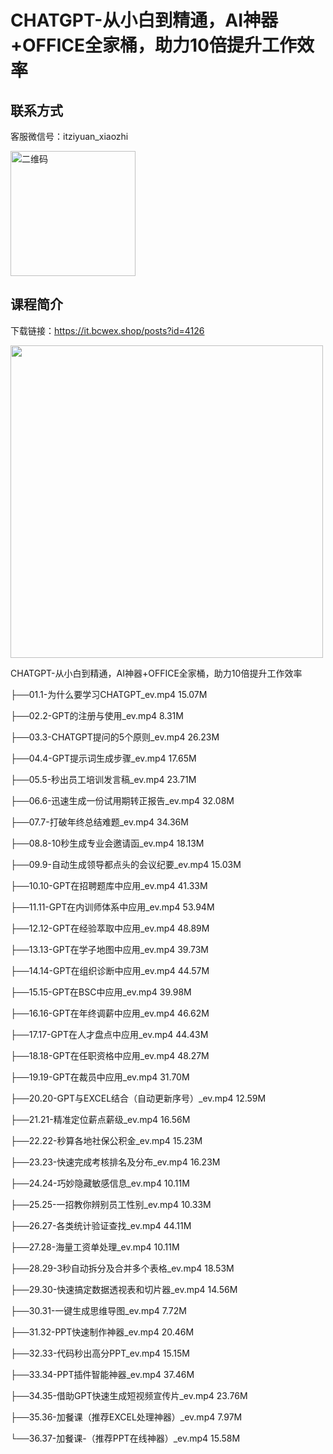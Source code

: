 # CHATGPT-从小白到精通，AI神器+OFFICE全家桶，助力10倍提升工作效率

## 联系方式

客服微信号：itziyuan_xiaozhi

<img src="https://ziyuanyun.oss-cn-guangzhou.aliyuncs.com/common/20240614073449/666b82192834a.jpg" width="200" height="200" alt="二维码">

## 课程简介

下载链接：https://it.bcwex.shop/posts?id=4126

<img src="https://ziyuanyun.oss-cn-guangzhou.aliyuncs.com/yun/20240529073039/6656691f367ca.jpg" width="500" alt="">

  CHATGPT-从小白到精通，AI神器+OFFICE全家桶，助力10倍提升工作效率



 ├──01.1-为什么要学习CHATGPT_ev.mp4 15.07M

 ├──02.2-GPT的注册与使用_ev.mp4 8.31M

 ├──03.3-CHATGPT提问的5个原则_ev.mp4 26.23M

 ├──04.4-GPT提示词生成步骤_ev.mp4 17.65M

 ├──05.5-秒出员工培训发言稿_ev.mp4 23.71M

 ├──06.6-迅速生成一份试用期转正报告_ev.mp4 32.08M

 ├──07.7-打破年终总结难题_ev.mp4 34.36M

 ├──08.8-10秒生成专业会邀请函_ev.mp4 18.13M

 ├──09.9-自动生成领导都点头的会议纪要_ev.mp4 15.03M

 ├──10.10-GPT在招聘题库中应用_ev.mp4 41.33M

 ├──11.11-GPT在内训师体系中应用_ev.mp4 53.94M

 ├──12.12-GPT在经验萃取中应用_ev.mp4 48.89M

 ├──13.13-GPT在学子地图中应用_ev.mp4 39.73M

 ├──14.14-GPT在组织诊断中应用_ev.mp4 44.57M

 ├──15.15-GPT在BSC中应用_ev.mp4 39.98M

 ├──16.16-GPT在年终调薪中应用_ev.mp4 46.62M

 ├──17.17-GPT在人才盘点中应用_ev.mp4 44.43M

 ├──18.18-GPT在任职资格中应用_ev.mp4 48.27M

 ├──19.19-GPT在裁员中应用_ev.mp4 31.70M

 ├──20.20-GPT与EXCEL结合（自动更新序号）_ev.mp4 12.59M

 ├──21.21-精准定位薪点薪级_ev.mp4 16.56M

 ├──22.22-秒算各地社保公积金_ev.mp4 15.23M

 ├──23.23-快速完成考核排名及分布_ev.mp4 16.23M

 ├──24.24-巧妙隐藏敏感信息_ev.mp4 10.11M

 ├──25.25-一招教你辨别员工性别_ev.mp4 10.33M

 ├──26.27-各类统计验证查找_ev.mp4 44.11M

 ├──27.28-海量工资单处理_ev.mp4 10.11M

 ├──28.29-3秒自动拆分及合并多个表格_ev.mp4 18.53M

 ├──29.30-快速搞定数据透视表和切片器_ev.mp4 14.56M

 ├──30.31-一键生成思维导图_ev.mp4 7.72M

 ├──31.32-PPT快速制作神器_ev.mp4 20.46M

 ├──32.33-代码秒出高分PPT_ev.mp4 15.15M

 ├──33.34-PPT插件智能神器_ev.mp4 37.46M

 ├──34.35-借助GPT快速生成短视频宣传片_ev.mp4 23.76M

 ├──35.36-加餐课（推荐EXCEL处理神器）_ev.mp4 7.97M

 └──36.37-加餐课-（推荐PPT在线神器）_ev.mp4 15.58M

  